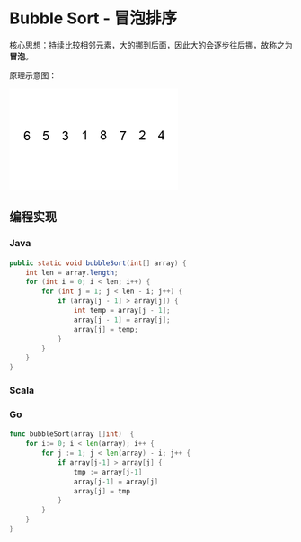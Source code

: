 # Bubble Sort - 冒泡排序

核心思想：持续比较相邻元素，大的挪到后面，因此大的会逐步往后挪，故称之为**冒泡**。

原理示意图：

![](/assets/bubble_sort.gif)

## 编程实现


### Java

```java
public static void bubbleSort(int[] array) {
    int len = array.length;
    for (int i = 0; i < len; i++) {
        for (int j = 1; j < len - i; j++) {
            if (array[j - 1] > array[j]) {
                int temp = array[j - 1];
                array[j - 1] = array[j];
                array[j] = temp;
            }
        }
    }
}
```

### Scala

### Go

```go
func bubbleSort(array []int)  {
	for i:= 0; i < len(array); i++ {
		for j := 1; j < len(array) - i; j++ {
			if array[j-1] > array[j] {
				tmp := array[j-1]
				array[j-1] = array[j]
				array[j] = tmp
			}
		}
	}
}
```
